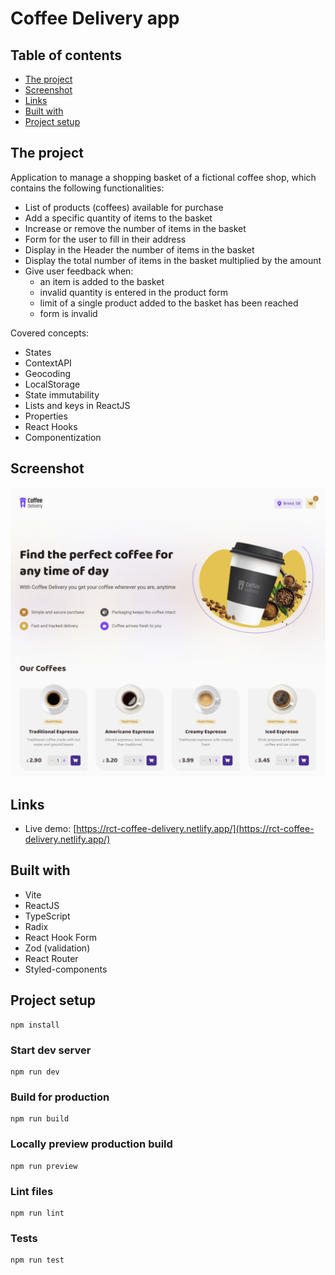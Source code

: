 # Coffee Delivery app

## Table of contents

- [The project](#the-project)
- [Screenshot](#screenshot)
- [Links](#links)
- [Built with](#built-with)
- [Project setup](#project-setup)

## The project

Application to manage a shopping basket of a fictional coffee shop, which contains the following functionalities:

- List of products (coffees) available for purchase
- Add a specific quantity of items to the basket
- Increase or remove the number of items in the basket
- Form for the user to fill in their address
- Display in the Header the number of items in the basket
- Display the total number of items in the basket multiplied by the amount
- Give user feedback when:
    - an item is added to the basket
    - invalid quantity is entered in the product form
    - limit of a single product added to the basket has been reached
    - form is invalid

Covered concepts:

- States
- ContextAPI
- Geocoding
- LocalStorage
- State immutability
- Lists and keys in ReactJS
- Properties
- React Hooks
- Componentization

## Screenshot

![](./screenshot.png)

## Links

- Live demo: [https://rct-coffee-delivery.netlify.app/](https://rct-coffee-delivery.netlify.app/)

## Built with

- Vite
- ReactJS
- TypeScript
- Radix
- React Hook Form
- Zod (validation)
- React Router
- Styled-components

## Project setup
```
npm install
```

### Start dev server
```
npm run dev
```

### Build for production
```
npm run build
```

### Locally preview production build
```
npm run preview
```

### Lint files
```
npm run lint
```

### Tests
```
npm run test
```